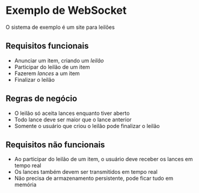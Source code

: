 # Exemplo de WebSocket

O sistema de exemplo é um site para leilões

## Requisitos funcionais
- Anunciar um item, criando um _leilão_
- Participar do leilão de um item
- Fazerem _lances_ a um item
- Finalizar o leilão

## Regras de negócio
- O leilão só aceita lances enquanto tiver aberto
- Todo lance deve ser maior que o lance anterior
- Somente o usuário que criou o leilão pode finalizar o leilão

## Requisitos não funcionais
- Ao participar do leilão de um item, o usuário deve receber os lances em tempo real
- Os lances também devem ser transmitidos em tempo real
- Não precisa de armazenamento persistente, pode ficar tudo em memória
